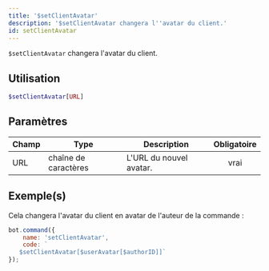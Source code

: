 ```yaml
---
title: '$setClientAvatar'
description: '$setClientAvatar changera l''avatar du client.'
id: setClientAvatar
---
```


`$setClientAvatar` changera l'avatar du client.

## Utilisation

```php
$setClientAvatar[URL]
```

## Paramètres

| Champ | Type                 | Description             | Obligatoire |
| ----- | -------------------- | ----------------------- |:-----------:|
| URL   | chaîne de caractères | L'URL du nouvel avatar. |    vrai     |

## Exemple(s)

Cela changera l'avatar du client en avatar de l'auteur de la commande :

```javascript
bot.command({
    name: 'setClientAvatar',
    code: `
   $setClientAvatar[$userAvatar[$authorID]]`
});
```